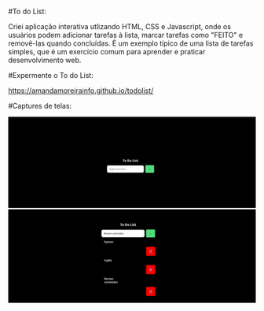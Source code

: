 #To do List:

Criei aplicação interativa utlizando HTML, CSS e Javascript, onde os usuários podem adicionar tarefas à lista, marcar tarefas como "FEITO" e removê-las quando concluídas. É um exemplo típico de uma lista de tarefas simples, que é um exercício comum para aprender e praticar desenvolvimento web.


#Expermente o To do List:

https://amandamoreirainfo.github.io/todolist/


#Captures de telas:

<img src="assets/images/image_1.png" />
<img src="assets/images/image_2.png" />